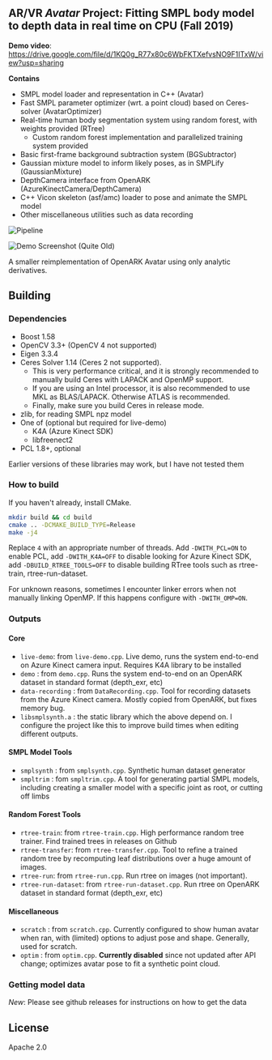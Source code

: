 ## AR/VR *Avatar* Project: Fitting SMPL body model to depth data in real time on CPU (Fall 2019)

**Demo video**: <https://drive.google.com/file/d/1KQ0g_R77x80c6WbFKTXefvsNO9F1ITxW/view?usp=sharing>

**Contains**
- SMPL model loader and representation in C++ (Avatar)
- Fast SMPL parameter optimizer (wrt. a point cloud) based on Ceres-solver (AvatarOptimizer)
- Real-time human body segmentation system using random forest, with weights provided (RTree)
   - Custom random forest implementation and parallelized training system provided
- Basic first-frame background subtraction system (BGSubtractor)
- Gaussian mixture model to inform likely poses, as in SMPLify (GaussianMixture)
- DepthCamera interface from OpenARK (AzureKinectCamera/DepthCamera)
- C++ Vicon skeleton (asf/amc) loader to pose and animate the SMPL model
- Other miscellaneous utilities such as data recording

![Pipeline](https://raw.githubusercontent.com/sxyu/smplsynth/master/images/pipeline.png)

![Demo Screenshot (Quite Old)](https://raw.githubusercontent.com/sxyu/smplsynth/master/images/result.png)

A smaller reimplementation of OpenARK Avatar using only analytic derivatives.

## Building

### Dependencies
- Boost 1.58
- OpenCV 3.3+ (OpenCV 4 not supported)
- Eigen 3.3.4
- Ceres Solver 1.14 (Ceres 2 not supported).
    - This is very performance critical, and it is strongly recommended to manually build Ceres with LAPACK and OpenMP support.   
    - If you are using an Intel processor, it is also recommended to use MKL as BLAS/LAPACK. Otherwise ATLAS is recommended.
    - Finally, make sure you build Ceres in release mode.
- zlib, for reading SMPL npz model
- One of (optional but required for live-demo)
    - K4A (Azure Kinect SDK)
    - libfreenect2
- PCL 1.8+, optional

Earlier versions of these libraries may work, but I have not tested them

### How to build

If you haven't already, install CMake.

```sh
mkdir build && cd build
cmake .. -DCMAKE_BUILD_TYPE=Release
make -j4
```
Replace `4` with an appropriate number of threads. Add `-DWITH_PCL=ON` to enable PCL, add `-DWITH_K4A=OFF` to disable looking for Azure Kinect SDK, add `-DBUILD_RTREE_TOOLS=OFF` to disable building RTree tools such as rtree-train, rtree-run-dataset.

For unknown reasons, sometimes I encounter linker errors when not manually linking OpenMP. If this happens configure with `-DWITH_OMP=ON`.

### Outputs

#### Core
- `live-demo`: from `live-demo.cpp`. Live demo, runs the system end-to-end on Azure Kinect camera input. Requires K4A library to be installed
- `demo` : from `demo.cpp`. Runs the system end-to-end on an OpenARK dataset in standard format (depth_exr, etc)
- `data-recording` : from `DataRecording.cpp`. Tool for recording datasets from the Azure Kinect camera. Mostly copied from OpenARK, but fixes memory bug.
- `libsmplsynth.a` : the static library which the above depend on. I configure the project like this to improve build times when editing different outputs.

#### SMPL Model Tools
- `smplsynth` : from `smplsynth.cpp`. Synthetic human dataset generator
- `smpltrim` : fom `smpltrim.cpp`. A tool for generating partial SMPL models, including creating a smaller model with a specific joint as root, or cutting off limbs

#### Random Forest Tools
- `rtree-train`: from `rtree-train.cpp`. High performance random tree trainer. Find trained trees in releases on Github
- `rtree-transfer`: from `rtree-transfer.cpp`. Tool to refine a trained random tree by recomputing leaf distributions over a huge amount of images.
- `rtree-run`: from `rtree-run.cpp`. Run rtree on images (not important).
- `rtree-run-dataset`: from `rtree-run-dataset.cpp`. Run rtree on OpenARK dataset in standard format (depth_exr, etc)

#### Miscellaneous
- `scratch` : from `scratch.cpp`. Currently configured to show human avatar when ran, with (limited) options to adjust pose and shape. Generally, used for scratch.
- `optim` : from `optim.cpp`. **Currently disabled** since not updated after API change; optimizes avatar pose to fit a synthetic point cloud.

### Getting model data

*New*: Please see github releases for instructions on how to get the data

## License
Apache 2.0

